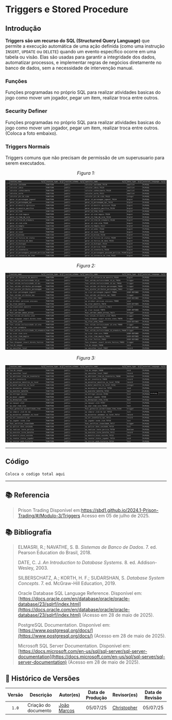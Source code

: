 # Triggers e Stored Procedure

## Introdução

**Triggers são um recurso do SQL (Structured Query Language)** que permite a execução automática de uma ação definida (como uma instrução `INSERT`, `UPDATE` ou `DELETE`) quando um evento específico ocorre em uma tabela ou visão. Elas são usadas para garantir a integridade dos dados, automatizar processos, e implementar regras de negócios diretamente no banco de dados, sem a necessidade de intervenção manual.

### Funções

Funções programadas no próprio SQL para realizar atividades basicas do jogo como mover um jogador, pegar um item, realizar troca entre outros.
### Security Definer

Funções programadas no próprio SQL para realizar atividades basicas do jogo como mover um jogador, pegar um item, realizar troca entre outros.(Coloca a foto embaixo).

### Triggers Normais

Triggers comuns que não precisam de permissão de um superusuario para serem executados.


<p align="center"><i>Figura 1:</i></p>

<p align="center">
  <img src="https://raw.githubusercontent.com/SBD1/2025.1-CallOfCthulhu/refs/heads/Documentando-triggers/docs/assets/Triggers_1.png" width="600">
</p>

<p align="center"><i>Figura 2:</i></p>

<p align="center">
  <img src="https://raw.githubusercontent.com/SBD1/2025.1-CallOfCthulhu/refs/heads/Documentando-triggers/docs/assets/Triggers_2.png" width="600">
</p>

<p align="center"><i>Figura 3:</i></p>

<p align="center">
  <img src="https://raw.githubusercontent.com/SBD1/2025.1-CallOfCthulhu/refs/heads/Documentando-triggers/docs/assets/Triggers_3.png" width="600">
</p>


---

## Código

```
Coloca o codigo total aqui
```

---

## 📚 Referencia

> Prison Trading Disponível em:https://sbd1.github.io/2024.1-Prison-Trading/#/Modulo-3/Triggers Acesso em 05 de julho de 2025.

## 📚 Bibliografia

> ELMASRI, R.; NAVATHE, S. B. *Sistemas de Banco de Dados*. 7. ed. Pearson Education do Brasil, 2018.  
>
> DATE, C. J. *An Introduction to Database Systems*. 8. ed. Addison-Wesley, 2003.  
>
> SILBERSCHATZ, A.; KORTH, H. F.; SUDARSHAN, S. *Database System Concepts*. 7. ed. McGraw-Hill Education, 2019.
>
> Oracle Database SQL Language Reference. Disponível em: [https://docs.oracle.com/en/database/oracle/oracle-database/23/sqlrf/index.html](https://docs.oracle.com/en/database/oracle/oracle-database/23/sqlrf/index.html) (Acesso em 28 de maio de 2025).
>
> PostgreSQL Documentation. Disponível em: [https://www.postgresql.org/docs/](https://www.postgresql.org/docs/) (Acesso em 28 de maio de 2025).
>
> Microsoft SQL Server Documentation. Disponível em: [https://docs.microsoft.com/en-us/sql/sql-server/sql-server-documentation](https://docs.microsoft.com/en-us/sql/sql-server/sql-server-documentation) (Acesso em 28 de maio de 2025).

## 📑 Histórico de Versões

| Versão | Descrição            | Autor(es)                                      | Data de Produção | Revisor(es)                                 | Data de Revisão |
| :----: | -------------------- | ---------------------------------------------- | :--------------: | ------------------------------------------- | :-------------: |
| `1.0`  | Criação do documento | [João Marcos](https://github.com/JJOAOMARCOSS) |     05/07/25     | [Christopher](https://github.com/wChrstphr) |    05/07/25     |